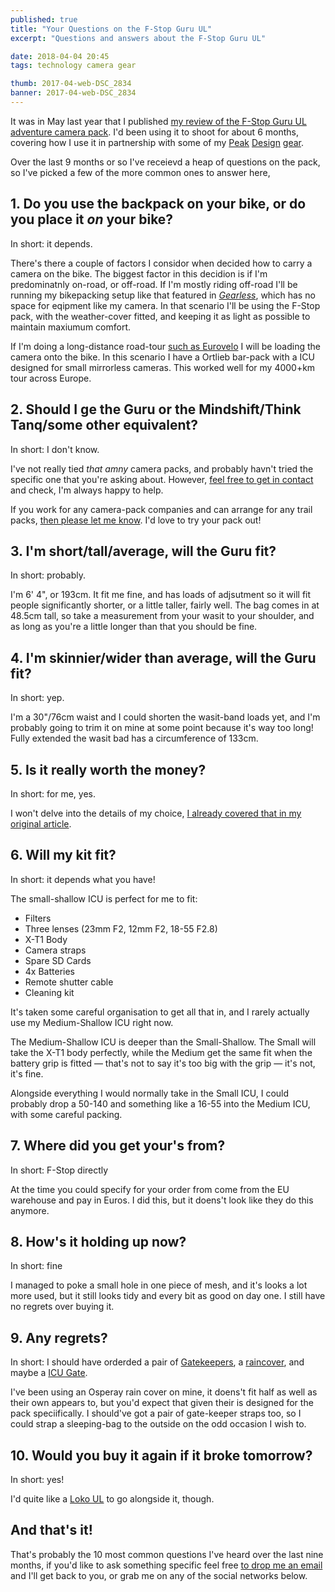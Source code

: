 ```yaml
---
published: true
title: "Your Questions on the F-Stop Guru UL"
excerpt: "Questions and answers about the F-Stop Guru UL"

date: 2018-04-04 20:45
tags: technology camera gear

thumb: 2017-04-web-DSC_2834
banner: 2017-04-web-DSC_2834
---
```


It was in May last year that I published [my review of the F-Stop Guru UL adventure camera pack](review). I'd been using it to shoot for about 6 months, covering how I use it in partnership with some of my [Peak](pd1) [Design](pd2) [gear](gear). 

Over the last 9 months or so I've receievd a heap of questions on the pack, so I've picked a few of the more common ones to answer here, 

## 1. Do you use the backpack on your bike, or do you place it _on_ your bike?

In short: it depends.

There's there a couple of factors I considor when decided how to carry a camera on the bike. The biggest factor in this decidion is if I'm predominatnly on-road, or off-road. If I'm mostly riding off-road I'll be running my bikepacking setup like that featured in _[Gearless]()_, which has no space for eqipment like my camera. In that scenario I'll be using the F-Stop pack, with the weather-cover fitted, and keeping it as light as possible to maintain maxiumum comfort. 

If I'm doing a long-distance road-tour [such as Eurovelo](eurovelo) I will be loading the camera onto the bike. In this scenario I have a Ortlieb bar-pack with a ICU designed for small mirrorless cameras. This worked well for my 4000+km tour across Europe. 

## 2. Should I ge the Guru or the Mindshift/Think Tanq/some other equivalent?

In short: I don't know. 

I've not really tied _that amny_ camera packs, and probably havn't tried the specific one that you're asking about. However, [feel free to get in contact](contact) and check, I'm always happy to help. 

If you work for any camera-pack companies and can arrange for any trail packs, [then please let me know](contact). I'd love to try your pack out!

## 3. I'm short/tall/average, will the Guru fit? 

In short: probably.

I'm 6' 4", or 193cm. It fit me fine, and has loads of adjsutment so it will fit people significantly shorter, or a little taller, fairly well. The bag comes in at 48.5cm tall, so take a measurement from your wasit to your shoulder, and as long as you're a little longer than that you should be fine. 

## 4. I'm skinnier/wider than average, will the Guru fit? 

In short: yep. 

I'm a 30"/76cm waist and I could shorten the wasit-band loads yet, and I'm probably going to trim it on mine at some point because it's way too long! Fully extended the wasit bad has a circumference of 133cm. 

## 5. Is it really worth the money? 

In short: for me, yes. 

I won't delve into the details of my choice, [I already covered that in my original article](review). 

## 6. Will my kit fit?

In short: it depends what you have! 

The small-shallow ICU is perfect for me to fit:

* Filters
* Three lenses (23mm F2, 12mm F2, 18-55 F2.8)
* X-T1 Body
* Camera straps
* Spare SD Cards
* 4x Batteries
* Remote shutter cable
* Cleaning kit

It's taken some careful organisation to get all that in, and I rarely actually use my Medium-Shallow ICU right now. 

The Medium-Shallow ICU is deeper than the Small-Shallow. The Small will take the X-T1 body perfectly, while the Medium get the same fit when the battery grip is fitted — that's not to say it's too big with the grip — it's not, it's fine. 

Alongside everything I would normally take in the Small ICU, I could probably drop a 50-140 and something like a 16-55 into the Medium ICU, with some careful packing. 

## 7. Where did you get your's from?

In short: F-Stop directly

At the time you could specify for your order from come from the EU warehouse and pay in Euros. I did this, but it doens't look like they do this anymore. 

## 8. How's it holding up now?

In short: fine

I managed to poke a small hole in one piece of mesh, and it's looks a lot more used, but it still looks tidy and every bit as good on day one. I still have no regrets over buying it. 

## 9. Any regrets?

In short: I should have orderded a pair of [Gatekeepers](), a [raincover](), and maybe a [ICU Gate](gate). 

I've been using an Osperay rain cover on mine, it doens't fit half as well as their own appears to, but you'd expect that given their is designed for the pack speciifically. I should've got a pair of gate-keeper straps too, so I could strap a sleeping-bag to the outside on the odd occasion I wish to. 

## 10. Would you buy it again if it broke tomorrow?

In short: yes!

I'd quite like a [Loko UL](loko) to go alongside it, though. 

## And that's it!

That's probably the 10 most common questions I've heard over the last nine months, if you'd like to ask something specific feel free [to drop me an email](contact) and I'll get back to you, or grab me on any of the social networks below. 

[review]: https://danielgroves.net/notebook/2017/05/fstop-guru-ul
[pd1]: https://danielgroves.net/notebook/2017/07/peak-design-straps-on-fuji
[pd2]: https://danielgroves.net/notebook/2017/08/peak-design-straps
[gear]: https://danielgroves.net/notebook/2016/02/gear
[Gearless]: https://danielgroves.net/adventures-photography/2015/11/gearless
[eurovelo]: https://danielgroves.net/notebook/2016/04/eurovelo
[contact]: mailto:hello@danielgroves.net
[loko]: https://fstopgear.com/products/packs/loka-ul
[Gatekeepers]: http://fstopgear.com/products/accessories/gatekeeper-straps
[raincover]: http://fstopgear.com/products/accessories/small-rain-cover
[gate]: http://fstopgear.com/products/accessories/icu-gate